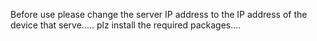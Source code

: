 Before use please change the server IP address to the IP address of the device that serve.....
plz install the required packages....

